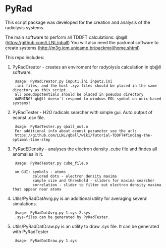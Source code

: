 # PyRad
This script package was developed for the creation and analysis of the radiolysis systems.

The main software to perform all TDDFT calculations: qb@ll (https://github.com/LLNL/qball)
You will also need the packmol software to create systems (http://m3g.iqm.unicamp.br/packmol/home.shtml)

This repo includes:

1) PyRadCreator - creates an enviroment for radyolysis calculation in qb@ll software.

        Usage: PyRadCreator.py input1.ini input2.ini
        .ini files, and the host .xyz files should be placed in the same directory as this script.
        all pseudopotentials should be placed in pseudos directory
        WARNING! qb@ll doesn't respond to windows EOL symbol on unix-based systems!


2) PyRadTester - H2O radicals searcher with simple gui. Auto output of econst .csv file. 

        Usage: PyRadTester.py qball_out.o
        For additional info about econst parameter see the url: 
        https://github.com/LLNL/qball/wiki/Tutorial-TDDFT#finding-the-optimal-time-step

3) PyRadEDensity - analyses the electron density .cube file and findes all anomalies in it.

        Usage: PyRadTester.py cube_file.o

        on GUI: symbols - atoms
                colored dots - electron density maxima
                sample size and threshold - sliders for maxima searcher
                correlation - slider to filter out electron density maxima that appear near atoms


4) Utils/PyRadDatAvrg.py is an additional utility for averaging several simulations. 

        Usage: PyRadDatAvrg.py 1.sys 2.sys
        .sys-files can be generated by PyRadTester.
        
5) Utils/PyRadDatDraw.py is an utility to draw .sys file. It can be generated with PyRadTester

        Usage: PyRadDatDraw.py 1.sys
